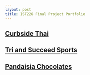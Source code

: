 ```yaml
---
layout: post
title: IST226 Final Project Portfolio
---
```


## [Curbside Thai](https://www.riolu.com/ist226/html01/tutorial/ct_start.html)

## [Tri and Succeed Sports](https://www.riolu.com/ist226/html02/tutorial/tss_home.html)

## [Pandaisia Chocolates](https://www.riolu.com/ist226/html03/tutorial/pc_home.html)
